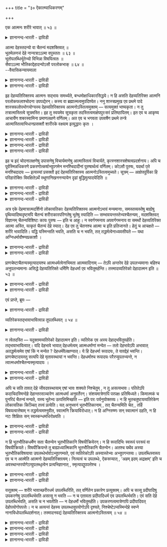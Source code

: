 +++
title = "३० ऐकात्म्याधिकरणम्"

+++

एक आत्मनः शरीरे भावात् ॥ ५३ ॥  
<details><summary>ज्ञानानन्द-भारती - द्राविडी</summary>

एग आत्मन: सरीरे पावात् ॥ ५३ ॥
</details>

आत्मा देहस्तदन्यो वा चैतन्यं मदशक्तिवत् ॥  
भूतमेलनजं देहे नान्यत्राऽऽत्मा वपुस्ततः ॥ ६३ ॥  
भूतोपलब्धिर्भूतेभ्यो विभिन्ना विषयित्वतः ॥  
सैवाऽऽत्मा भौतिकाद्देहादन्योऽसौ परलोकभाक् ॥ ६४ ॥  
--वैयासिकन्यायमाला

<details><summary>ज्ञानानन्द-भारती - द्राविडी</summary>

आत्मा ऎऩ्बदु तेहमेदाऩा? अल्लदु अदैविड वेऱा? मदसक्तियैप् पोल, पूदङ्गळुडैय
सेर्क्कैयाल् उण्डावदु सैदऩीयम्, अदु तेहत्तिल् ताऩ् काणप्पडुगिऱदु, वेऱु
ऎङ्गुमिल्लै। आगैयाल् तेहम् ताऩ् आत्मा।
</details>

<details><summary>ज्ञानानन्द-भारती - द्राविडी</summary>

पूदङ्गळै अऱिदल् पूदङ्गळै विड वेऱाय्त्ताऩ् इरुक्क वेण्डुम्,
विषयत्तैयुडैयदॆऩ्ऱ तऩ्मै यिरुप्पदाल्, अन्द अऱिवे आत्मा। अदु पूदङ्गळाल्
सॆय्यप्पट्टिरुक्कुम् तेहत्तैविड वेऱु। अदु ताऩ् परलोगम् पोवदु।
</details>

इह देहव्यतिरिक्तस्य आत्मनः सद्भावः समर्थ्यते, बन्धमोक्षाधिकारसिद्धये। न
हि असति देहव्यतिरिक्त आत्मनि परलोकफलाश्चोदना उपपद्येरन्। कस्य वा
ब्रह्मात्मत्वमुपदिश्येत। ननु शास्त्रप्रमुख एव प्रथमे पादे
शास्त्रफलोपभोगयोग्यस्य देहव्यतिरिक्तस्य आत्मनोऽस्तित्वमुक्तम् —
सत्यमुक्तं भाष्यकृता। न तु तत्रात्मास्तित्वे सूत्रमस्ति। इह तु स्वयमेव
सूत्रकृता तदस्तित्वमाक्षेपपुरःसरं प्रतिष्ठापितम्। इत एव च आकृष्य
आचार्येण शबरस्वामिना प्रमाणलक्षणे वर्णितम्। अत एव च भगवता उपवर्षेण
प्रथमे तन्त्रे आत्मास्तित्वाभिधानप्रसक्तौ शारीरके वक्ष्याम इत्युद्धारः
कृतः ।

<details><summary>ज्ञानानन्द-भारती - द्राविडी</summary>

(तेहम् इरुन्दाल् सैदऩ्यम् तॆरिगिऱदु। तेहम् इल्लाविट्टाल् इल्लै। अदऩाल्
तेहमे आत्मा पाक्कु, वॆऱ्ऱिलै, सुण्णाम्बु मूऩ्ऱुम् सेर्न्दाल् सिगप्पु
उण्डावदुबोल तेह वडिवमाग माऱिय पूदङ्गळिल् सैदऩ्यम् उण्डागिऱदु। तेहम्
मऱैन्ददुम् सैदऩ्यमुम् मऱैन्दु विडुगिऱदु ऎऩ्ऱु सार्वागर्गळिऩ्
पूर्वबक्षम्।
</details>

<details><summary>ज्ञानानन्द-भारती - द्राविडी</summary>

रूबत्तै अऱिगिऱ कण् रूबत्तैक् काट्टिलुम् वेऱाऩदु। अदुबोल पूदङ्गळिऩ्
अऱिवुम् पूदङ्गळैक् काट्टिलुम् वेऱाऩदु। आगवे अऱिवुरूबमाऩ आत्मा पौदिगमाऩ
तेहमाग इरुक्क मुडियादु। तेहम् इल्लाविट्टालुम् परलोगम् सॆल्गिऱ आत्मा
इरुप्पदाग सास्तिरम् कूऱुवदालुम् इऱन्दबिऩ् सरीरम् इरुन्दालुम् सैदऩ्यम्
तॆरियाददालुम् अऩ्वय वियदिरेगम् सॊल्लमुडियादु। आगैयाल् आत्मा तेहत्तैक्
काट्टिलुम् वेऱाऩदु ऎऩ्ऱु सित्तान्दम्)।
</details>

<details><summary>ज्ञानानन्द-भारती - द्राविडी</summary>

इङ्गे पन्दम्, मोक्षम् इवैगळिल् अदिगार सित्तिप्पदऱ्काग तेहत्तैविड
वेऱागवुळ्ळ आत्मा विऱ्कु इरुक्कुम् तऩ्मै समर्त्तऩम् सॆय्यप्पडुगिऱदु।
तेहत्तैविड वेऱाग आत्मा किडैयादॆऩ्ऱाल् परलोगत्तै पलऩाय् सॊल्लियिरुक्कुम्
कट्टळैगळ् पॊरुन्दादल्लवा? प्रह्म स्वरूबमायिरुक्कुम् तऩ्मै ताऩ् यारुक्कु
उबदेसिक्कमुडियुम्?
</details>

<details><summary>ज्ञानानन्द-भारती - द्राविडी</summary>

सास्तिरत्तिऩ् आरम्बत्तिलेये मुदल् पादत्तिल् सास्तिरत्तिल् कण्ड
पलऩैयऩुबविक्क योक्यदै युळ्ळवऩाग, तेहत्तिऱ्कु वेऱायुळ्ळ, आत्माविऩ्
इरुप्पु सॊल्लप्पट्टदेयॆऩ्ऱाल्, वास्तवम्, पाष्य कारराल् सॊल्लप्पट्टदु।
आऩाल् अन्द आत्माविऩ् इरुप्पु विषयत्तिल् सूत्रम् इल्लै। इङ्गेयो
सूत्रगारराल् ताऩागवे अदऩ् इरुप्पु, आक्षेबऩै कळै मुऩ्ऩिट्टु,
स्ताबिक्कप्पट्टिरुक्किऱदु। इदिलिरुन्दु ऎडुत्तुत्ताऩ् आसार्यराऩ
सबरस्वामियाल् पिरमाण लक्षणत्तिल् वर्णिक्कप्पट्टिरुक्किऱदु। अदऩाल्दाऩ्
पगवाऩ् उबवर्षराल् मुदल् तन्दिरत्तिल् (पूर्वमीमाम् सैयिल्), आत्माविऩ्
इरुप्पु सॊल्लवेण्डिय पिरसक्ति वरुम्बोदु, सारीरगत्तिल् सॊल्गिऱोमॆऩ्ऱु
अङ्गु सॊल्लामल् विडप्पट्टिरुक्किऱदु।
</details>

इह च इदं चोदनालक्षणेषु उपासनेषु विचार्यमाणेषु आत्मास्तित्वं विचार्यते,
कृत्स्नशास्त्रशेषत्वप्रदर्शनाय। अपि च पूर्वस्मिन्नधिकरणे
प्रकरणोत्कर्षाभ्युपगमेन मनश्चिदादीनां पुरुषार्थत्वं वर्णितम्। कोऽसौ
पुरुषः, यदर्था एते मनश्चिदादयः — इत्यस्यां प्रसक्तौ इदं देहव्यतिरिक्तस्य
आत्मनोऽस्तित्वमुच्यते। सूत्रम् — आक्षेपपूर्विका हि परिहारोक्तिः
विवक्षितेऽर्थे स्थूणानिखननन्यायेन दृढां बुद्धिमुत्पादयेदिति ॥

<details><summary>ज्ञानानन्द-भारती - द्राविडी</summary>

इङ्गे विदिस्वरूबमाऩ उबासऩङ्गळ् विसारिक् कप्पडुम्बोदु, इन्द आत्माविऩ्
इरुप्पु विसारिक्कप् पडुवदु सास्तिरम् मुऴुवदऱ्कुम् सेषम् (अङ्गम्) ऎऩ्ऱु
काट्टुवदऱ्काग।
</details>

<details><summary>ज्ञानानन्द-भारती - द्राविडी</summary>

मेलुम् मुऩ् अदिगरणत्तिल् पिरगरणत्तिलिरुन्दु तऩियाग ऎडुप्पदै
ऒप्पुक्कॊळ्वदाल् "मऩसिऩाल् एऱ्पडुवदु” मुदलाऩवैगळुक्कु पुरुषऩुक्कु पिरयोज
ऩमाय् इरुक्कुम् तऩ्मै वर्णिक्कप्पट्टदु। अन्द पुरुषऩ् यार्, ऎऩ्ऩुडैय
पिरयोजऩत्तिऱ्काग इन्द "मऩसिऩाल् एऱ्पडुवदु" मुदलाऩ उबासऩङ्गळ् ऎऩ्ऱु इदु
पिरसक्तमागुम्बोदु इन्द तेहत्तिऱ्कु वेऱायुळ्ळ आत्माविऩ् इरुप्पु
सॊल्लप्पडुगिऱदु।
</details>

<details><summary>ज्ञानानन्द-भारती - द्राविडी</summary>

अदऩ् इरुप्पै आसेषबित्तु इन्द मुदल् सूत्रम् आक्षेबत्तै मुऩ्ऩिट्टु
परिहारम् सॊल्वदल्लवा, सॊल्ल उत्तेसिक्कुम् विषयत्तिल् तूणै आट्टि नाट्टुम्
नियायप्पडि उऱुदियाऩ पुत्तियै उण्डुबण्णुम्।
</details>

अत्र एके देहमात्रात्मदर्शिनो लोकायतिकाः देहव्यतिरिक्तस्य आत्मनोऽभावं
मन्यमानाः, समस्तव्यस्तेषु बाह्येषु पृथिव्यादिष्वदृष्टमपि चैतन्यं
शरीराकारपरिणतेषु भूतेषु स्यादिति — सम्भावयन्तस्तेभ्यश्चैतन्यम् ,
मदशक्तिवत् विज्ञानम् चैतन्यविशिष्टः कायः पुरुषः — इति च आहुः। न
स्वर्गगमनाय अपवर्गगमनाय वा समर्थो देहव्यतिरिक्त आत्मा अस्ति, यत्कृतं
चैतन्यं देहे स्यात्। देह एव तु चेतनश्च आत्मा च इति प्रतिजानते। हेतुं च
आचक्षते — शरीरे भावादिति। यद्धि यस्मिन्सति भवति, असति च न भवति, तत्
तद्धर्मत्वेनाध्यवसीयते — यथा अग्निधर्मावौष्ण्यप्रकाशौ ।

<details><summary>ज्ञानानन्द-भारती - द्राविडी</summary>

पूर्वबक्षम्: इव्विषयत्तिल् "सिलर्” तेहत्तै मट्टुमे आत्मावॆऩ्ऱु पार्क्किऱ
लोगायदिगर्गळ् तेहत्तिऱ्कु वेऱाग आत्मा किडैयादु ऎऩ्ऱु निऩैप्पवर्गळ्,
सेर्न्दुम् तऩियागवुमुळ्ळ वॆळियिलुळ्ळ पिरुदिवी मुदलियवैगळिल् सैदऩ्यम्
काणप्पडामलि रुन्द पोदिलुम्, सरीरवडिवमाग माऱियुळ्ळ पूदङ्गळिल्
इरुक्कलामॆऩ्ऱु अन्द पूदङ्गळिलिरुन्दु सैदऩ्यम् एऱ्पडुवदाग
ऎण्णुगिऱवर्गळाय् मदसक्ति यै प् पोल अऱिवु सरीरत्तिल् एऱ्पडुगिऱदु ऎऩ्ऱुम्
सैदऩ्यत्तुडऩ् कूडिऩ सरीरम् पुरुषऩ् ऎऩ्ऱुम् सॊल्गिऱार्गळ्।
</details>

<details><summary>ज्ञानानन्द-भारती - द्राविडी</summary>

स्वर्क्कम् पोवदऱ्को मोक्षमडैवदऱ्को योक्कियदै उळ्ळदाग सरीरत्तिऱ्कु वेऱाग
आत्मा किडैयादु। ऎन्द आत्माविऩाल् सरीरत्तिल् सैदऩ्यम् एऱ्पडुमो, तेहमेदाऩ्
सेदऩऩायुम्, आत्मावायु मुळ्ळदु ऎऩ्ऱु पिरदिक्ञै सॆय्गिऱार्गळ्। अदऱ्कुक्
कारणत्तैयुम् सॊल्गिऱार्गळ्। “सरीरम् इरुक्कुम्बोदु इरुप्पदाल्” ऎऩ्ऱु। ऎदु
ऎदिरुक्कुम्बोदु इरुक्किऱदो, ऎदु ऎदिल्लैयाऩाल् इरुप्पदिल्लैयो, अदु अदऩ्
तर्ममॆऩ्ऱु तीर्माऩिक्कप्पडुगिऱदु। ऎप्पडि उष्णमायि रुक्कुम् तऩ्मैयुम्
पिरगासमुम् अक्ऩियिऩ् तर्मङ्गळो अप्पडि।
</details>

प्राणचेष्टाचैतन्यस्मृत्यादयश्च आत्मधर्मत्वेनाभिमता आत्मवादिनाम् — तेऽपि
अन्तरेव देहे उपलभ्यमानाः बहिश्च अनुपलभ्यमानाः असिद्धे देहव्यतिरिक्ते
धर्मिणि देहधर्मा एव भवितुमर्हन्ति। तस्मादव्यतिरेको देहादात्मन इति ॥ ५३
॥

<details><summary>ज्ञानानन्द-भारती - द्राविडी</summary>

आत्मावैच् चॊल्गिऱवर्गळाल् आत्माविऩ् तर्मङ्गळ् ऎऩ्ऱु ऎण्णप्पडुगिऱ
पिराणऩुडैय सेष्टै, सैदऩ्यम्, स्मिरुदि मुदलियवै तेहत् तिऱ्कु उळ्ळेये
काणप्पडुगिऩ्ऱऩ। वॆळियिल् काणप् पडुवदिल्लै। तेहत्तिऱ्कु वेऱाग तर्मङ्गळै
युडैयदाग ऎदुवुम् सित्तिक्कगादबडियाल्, अवै तेहत्तिऩ् तर्मङ्गळागत्ताऩ्
इरुप्पदु नियायम्।
</details>

<details><summary>ज्ञानानन्द-भारती - द्राविडी</summary>

आगैयाल् आत्मावुक्कु तेहत्तैक्काट्टिलुम् वेऱायिरुक्कुम् तऩ्मै किडैयादु
ऎऩ्ऱु।
</details>

एवं प्राप्ते, ब्रूमः —

<details><summary>ज्ञानानन्द-भारती - द्राविडी</summary>

इव्विदम् वरुम् पोदु सॊल्गिऱोम्:-
</details>

व्यतिरेकस्तद्भावाभावित्वान्न तूपलब्धिवत् ॥ ५४ ॥  
<details><summary>ज्ञानानन्द-भारती - द्राविडी</summary>

व्यदिरेगस्तत्पावाबावित्वान्नदू पलप्तिवत् ॥ ५४ ॥
</details>

न त्वेतदस्ति — यदुक्तमव्यतिरेको देहादात्मन इति। व्यतिरेक एव अस्य
देहाद्भवितुमर्हति। तद्भावाभावित्वात्। यदि देहभावे भावात् देहधर्मत्वम्
आत्मधर्माणां मन्येत — ततो देहभावेऽपि अभावात् अतद्धर्मत्वमेव एषां किं न
मन्येत ? देहधर्मवैलक्षण्यात्। ये हि देहधर्मा रूपादयः, ते यावद्देहं
भवन्ति। प्राणचेष्टादयस्तु सत्यपि देहे मृतावस्थायां न भवन्ति।
देहधर्माश्च रूपादयः परैरप्युपलभ्यन्ते, न त्वात्मधर्माश्चैतन्यस्मृत्यादयः
।

<details><summary>ज्ञानानन्द-भारती - द्राविडी</summary>

सित्तान्दम्: आत्माविऱ्कु तेहत्तैविड वेऱा यिरुक्कुम् तऩ्मैयिल्लै ऎऩ्ऱु
ऎदु सॊल्लप्पट्टदो, अदुवो इल्लै। इदऱ्कु तेहत्तैविड वेऱायि रुप्पदु ताऩ्
नियायम्। “अदु इरुन्दुम् इदु इल्लाददाल्” तेहम् इरुक्कुम्बोदु इरुप्पदाल्
आत्माविऩ् तर्मङ् गळुक्कु तेहत्तिऩ् तर्मङ्गळागविरुक्कुम् तऩ्मै यॆऩ्ऱु
ऎण्णप्पडुमेयाऩाल्, अप्पॊऴुदु तेहम् इरुक्कुम्बोदे अवै इल्लाददिऩाल्
इवैगळुक्कु अदऩ् तर्ममायिरुक्कुम् तऩ्मैयिल्लैयॆऩ्ऱु वेऱुब टुवदाल् ऎन्द
रूबम् मुदलियवै तेहत्तिऩ् तर्मङ्ग ळो अवै तेहम् उळ्ळ वरैयिल् इरुक्किऩ्ऱऩ।
पिराणसेष्टै मुदलियवैगळो तेहम् इरुन्दुम् कूड, इऱन्दनिलैयिल्,
इरुप्पदिल्लै।
</details>

<details><summary>ज्ञानानन्द-भारती - द्राविडी</summary>

मेलुम् तेहत्तिऩ् तर्मङ्गळायुळ्ळ रूबम् मुदलि यवैगळ् मऱ्ऱवर्गळालुम्
अऱियप्पडुगिऩ्ऱऩ; आत्माविऩ् तर्मङ्गळागिय सैदऩ्यम् स्मिरुदि मुदलियवैगळो
(मऱ्ऱवर्गळाल् अऱियप्पडुवदु) इल्लै।
</details>

अपि च सति तावत् देहे जीवदवस्थायाम् एषां भावः शक्यते निश्चेतुम् , न तु
असत्यभावः। पतितेऽपि कदाचिदस्मिन्देहे देहान्तरसञ्चारेण आत्मधर्मा
अनुवर्तेरन्। संशयमात्रेणापि परपक्षः प्रतिषिध्यते। किमात्मकं च पुनरिदं
चैतन्यं मन्यते, यस्य भूतेभ्य उत्पत्तिमिच्छति — इति परः पर्यनुयोक्तव्यः।
न हि भूतचतुष्टयव्यतिरेकेण लोकायतिकः किञ्चित् तत्त्वं प्रत्येति। यत्
अनुभवनं भूतभौतिकानाम् , तत् चैतन्यमिति चेत् , तर्हि विषयत्वात्तेषाम् न
तद्धर्मत्वमश्नुवीत, स्वात्मनि क्रियाविरोधात्। न हि अग्निरुष्णः सन्
स्वात्मानं दहति, न हि नटः शिक्षितः सन् स्वस्कन्धमधिरोक्ष्यति ।

<details><summary>ज्ञानानन्द-भारती - द्राविडी</summary>

मेलुम्, तेहम् इरुक्कुम्बोदु जीवित्तिरुक्कुम् तसैयिल्, इवैगळुडैय इरुप्पु
निच्चयिक्कमुडियुम्; (तेहम्) इल्लादबोदु (इवै) इल्लैयॆऩ्ऱु (निच्चयिक्क)
मुडियादु। ऒरु समयम् इन्द सरीरम् विऴुन्द पिऱगुम् वेऱु तेहत्तिल्
सञ्जारत्तिऱ्काग आत्माविऩ् तर्मङ्गळ् कूडवे वरलाम्। संसयम् इरुप्पदिऩालेये
परबक्षम् निरागरिक्कप्पडुगिऱदु।
</details>

<details><summary>ज्ञानानन्द-भारती - द्राविडी</summary>

मेलुम्, इन्द सैदऩ्यमॆऩ्बदु ऎत्तऩ्मैयुळ्ळ ताग ऎण्णुगिऱाऩ्। ऎदऱ्कु
पूदङ्गळिलिरुन्दु उऱ्पत्ति यॆऩ्ऱु निऩैक्किऱाऩो ऎऩ्ऱु अवऩै केट्क वेण्डुम्।
नाऩ्गु पूदङ्गळुक्कु वेऱाग ऎन्द तत्वत् तैयुम् लोगायदिगऩ्
ऒप्पुक्कॊळ्वदिल्लै। पूदम् पौदिगम् इवैगळिऩ् अऩुबवम् ऎदुवो, अदु सैदऩ्यम्
ऎऩ्ऱाल्, अप्पॊऴुदु अवै (पूदबौदि कङ्गळ्) विषयमावदाल् अवैगळिऩ्
तर्ममायिरुक्कुम् तऩ्मैयै (सैदऩ्यम्) अडैयमुडियादु। तऩक्कु तऩ्ऩिडत्तिलेये
किरियै ऎऩ्बदु विरोदमागुमाऩदि ऩाल् उष्णमायिरुक्कुम् अक्ऩि तऩ्ऩैये तहिप्प
तिल्लैये? ऎव्वळवो पयिऱ्सि सॆय्दुळ्ळ नडऩुम् तऩ् कोळिल् एऱमुडियादे?
</details>

न हि भूतभौतिकधर्मेण सता चैतन्येन भूतभौतिकानि विषयीक्रियेरन्। न हि
रूपादिभिः स्वरूपं पररूपं वा विषयीक्रियते। विषयीक्रियन्ते तु
बाह्याध्यात्मिकानि भूतभौतिकानि चैतन्येन। अतश्च यथैव अस्या
भूतभौतिकविषयाया उपलब्धेर्भावोऽभ्युपगम्यते, एवं व्यतिरेकोऽपि
अस्यास्तेभ्यः अभ्युपगन्तव्यः। उपलब्धिस्वरूप एव च न आत्मेति आत्मनो
देहव्यतिरिक्तत्वम्। नित्यत्वं च उपलब्धेः, ऐकरूप्यात् , ‘अहम् इदम्
अद्राक्षम्’ इति च अवस्थान्तरयोगेऽप्युपलब्धृत्वेन प्रत्यभिज्ञानात् ,
स्मृत्याद्युपपत्तेश्च ।

<details><summary>ज्ञानानन्द-भारती - द्राविडी</summary>

पूदबौदिगङ्गळुडैय तर्ममायिरुक्कुम् सैदऩ् यत्तिऩाल् पूदबौदिगङ्गळै विषयमाग
आक्कमुडिया तल्लवा? रूबम् मुदलियवैगळ् तऩ्ऩुडैय रूबत्तै यो मऱ्ऱदिऩ्
रूबत्तैयो विषयीगरिप्पदिल्लैये? आऩाल् वॆळियिलुळ्ळदुम् सरीरत्तिलुळ्ळदुमाऩ
पूदबौदिगङ्गळ् सैदऩ्यत्तिऩाल् विषयीगरिक्कप्पडु किऩ्ऱऩ। अदिऩालेये,
पूदबौदिगङ्गळै विषयमा युळ्ळ अऱिविऩ् इरुप्पु ऎप्पडि ऒप्पुक्कॊळ्ळप्
पडुगिऱदो अप्पडिये अदऱ्कु अवैगळिलिरुन्दु वेऱायिरुक्कुम् तऩ्मैयुम्
ऒप्पुक्कॊळ्ळ वेण्डुम्। "अऱिवुस्वरूबमे ताऩ् ऎङ्गळ् आत्मा" ऎऩ्बदाल्,
आत्मावुक्कु तेहत्तिलिरुन्दु वेऱायिरुक्कुम् तऩ्मै।
</details>

<details><summary>ज्ञानानन्द-भारती - द्राविडी</summary>

अऱिविऱ्कु नित्यत्तऩ्मैयुम्, ऒरे रूबमायि रुप्पदाल्; “नाऩ्
इदैप्पार्त्तेऩ्" ऎऩ्ऱ वेऱु निलैयिऩ् सम्बन्द मेऱ्पट्टबोदिलुम्गूड,
अऱिगिऱवऩ् ऎऩ्ऱ मुऱैयिल् पिरत्यबिक्ञै (ञाबगम्) इरुप्पदाल्; स्मिरुदि
मुदलियदुम् (अप्पॊऴुदुदाऩ्) पॊरुत्तमायिरुक्कुमादलाल्।
</details>

यत्तूक्तम् — शरीरे भावाच्छरीरधर्म उपलब्धिरिति, तत् वर्णितेन प्रकारेण
प्रत्युक्तम्। अपि च सत्सु प्रदीपादिषु उपकरणेषु उपलब्धिर्भवति असत्सु न
भवति — न च एतावता प्रदीपादिधर्म एव उपलब्धिर्भवति। एवं सति देहे
उपलब्धिर्भवति, असति च न भवतीति — न देहधर्मो भवितुमर्हति।
उपकरणत्वमात्रेणापि प्रदीपादिवत् देहोपयोगोपपत्तेः। न च अत्यन्तं देहस्य
उपलब्धावुपयोगोऽपि दृश्यते, निश्चेष्टेऽप्यस्मिन्देहे स्वप्ने
नानाविधोपलब्धिदर्शनात्। तस्मादनवद्यं देहव्यतिरिक्तस्य आत्मनोऽस्तित्वम्
॥ ५४ ॥

<details><summary>ज्ञानानन्द-भारती - द्राविडी</summary>

सरीरत्तिलिरुप्पदाल् अऱिवु सरीरत्तिऩ् तर्मम् ऎऩ्ऱु ऎदु सॊल्लप्पट्टदो अदु,
वर्णित्तु वन्द पिरगारमाग, पदिल् सॊल्लप्पट्टुविट्टदु।
</details>

<details><summary>ज्ञानानन्द-भारती - द्राविडी</summary>

मेलुम्, उबगरणङ्गळागिय तीबम् मुदलियवै यिरुक्कुम् पोदु अऱिवु एऱ्पडुगिऱदु।
इल्लादबोदु एऱ्पडुवदिल्लै। इव्वळविऩाल् तीबम् मुदलियवै कळिऩ् तर्मम्दाऩ्
अऱिवु ऎऩ्ऱु आगिविडादु। अप्पडिये, तेहम् इरुक्कुम्बोदु अऱिवु इरुक्किऱदु।
इल्लै याऩाल् इल्लै। ऎऩ्बदिऩाल् तेहदर्ममाग आवदु नियायमिल्लै। तीबम्
मुदलियवैगळैप् पोल। उबगरणम् ऎऩ्ऱ मुऱैयिलेये तेहत्तिऩ् उबयोगम् ऎऩ्बदु
पॊरुन्दुमाऩदाल्।
</details>

<details><summary>ज्ञानानन्द-भारती - द्राविडी</summary>

मेलुम्, अऱिवु विषयत्तिल् तेहत्तिऱ्कु अत्यन्दम् उबयोगम् काणप्पडविल्लै;
इन्द सरीरम् सेष्टिक्कामलिरुन्दालुम्गूड, स्वप्त्तिल् पलविद अऱिवु
काणप्पडुवदाल्,
</details>

<details><summary>ज्ञानानन्द-भारती - द्राविडी</summary>

आगैयाल् तेहत्तिऱ्कु वेऱायुळ्ळ आत्मा विऱ्कु इरुप्पु ऎऩ्बदु ऎव्विद
तोषमुमऱ्ऱदु।
</details>

